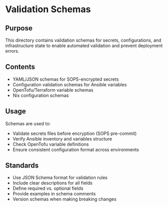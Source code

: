 # Validation Schemas

## Purpose
This directory contains validation schemas for secrets, configurations, and infrastructure state to enable automated validation and prevent deployment errors.

## Contents
- YAML/JSON schemas for SOPS-encrypted secrets
- Configuration validation schemas for Ansible variables
- OpenTofu/Terraform variable schemas
- Nix configuration schemas

## Usage
Schemas are used to:
- Validate secrets files before encryption (SOPS pre-commit)
- Verify Ansible inventory and variables structure
- Check OpenTofu variable definitions
- Ensure consistent configuration format across environments

## Standards
- Use JSON Schema format for validation rules
- Include clear descriptions for all fields
- Define required vs. optional fields
- Provide examples in schema comments
- Version schemas when making breaking changes
